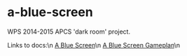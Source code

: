 # a-blue-screen
WPS 2014-2015 APCS 'dark room' project.

Links to docs:\n
[A Blue Screen](https://docs.google.com/document/d/1Hp0Nv7hgZM88qkajNC9Hs57XBNz90YUl7AC6pRJqdgc/)\n
[A Blue Screen Gameplan](https://docs.google.com/document/d/1gHwWLMsIPCt5yStfbBdxXBVj23sxi-I5mRu6wq9XLws/)\n
